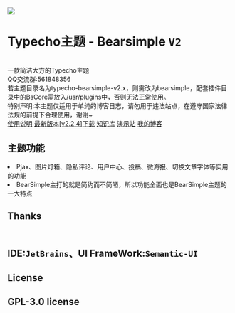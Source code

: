 <img src="https://i.ibb.co/m0Q2dr0/IMG-20221202-015442.jpg">
<h1>Typecho主题 - Bearsimple <code>V2</code></h1><br>
一款简洁大方的Typecho主题<br>
QQ交流群:561848356<br>
<a>若主题目录名为typecho-bearsimple-v2.x，则需改为bearsimple，配套插件目录中的BsCore需放入/usr/plugins中，否则无法正常使用。</a><br>
<a>特别声明:本主题仅适用于单纯的博客日志，请勿用于违法站点，在遵守国家法律法规的前提下合理使用，谢谢~</a><br>
<a href="https://www.bearnotion.ru/typecho-bearsimple.html">使用说明</a>
<a href="https://github.com/whitebearcode/typecho-bearsimple/releases/download/v2.2.4/Bearsimple_v2.2.4.release.zip">最新版本[v2.2.4]下载</a>
<a href = "https://bearnotion.flowus.cn/share/59d9bea7-d0d3-447b-a090-57f8876e393c">知识库</a>
<a href = "https://bearsimple.typecho.ru/">演示站</a>
<a href = "https://www.bearnotion.ru/">我的博客</a><br>
<h2>主题功能</h2>
<li>Pjax、图片灯箱、隐私评论、用户中心、投稿、微海报、切换文章字体等实用的功能</li>
<li>BearSimple主打的就是简约而不简陋，所以功能全面也是BearSimple主题的一大特点</li>
<h2>Thanks<h2>
 <br>IDE:<code>JetBrains</code>、UI FrameWork:<code>Semantic-UI</code>
<h2>License<h2>
<a>GPL-3.0 license</a>